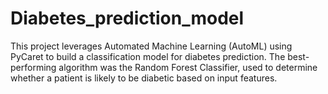 # Diabetes_prediction_model
This project leverages Automated Machine Learning (AutoML) using PyCaret to build a classification model for diabetes prediction. The best-performing algorithm was the Random Forest Classifier, used to determine whether a patient is likely to be diabetic based on input features.
